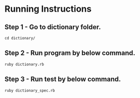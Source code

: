 # Running Instructions

Step 1 - Go to dictionary folder.
--------------------
    cd dictionary/


Step 2 - Run program by below command.
--------------------
    ruby dictionary.rb  


Step 3 - Run test by below command.
--------------------
    ruby dictionary_spec.rb